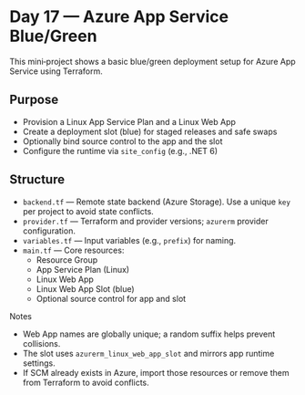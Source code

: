 # Day 17 — Azure App Service Blue/Green

This mini‑project shows a basic blue/green deployment setup for Azure App Service using Terraform.

## Purpose
- Provision a Linux App Service Plan and a Linux Web App
- Create a deployment slot (blue) for staged releases and safe swaps
- Optionally bind source control to the app and the slot
- Configure the runtime via `site_config` (e.g., .NET 6)

## Structure
- `backend.tf` — Remote state backend (Azure Storage). Use a unique `key` per project to avoid state conflicts.
- `provider.tf` — Terraform and provider versions; `azurerm` provider configuration.
- `variables.tf` — Input variables (e.g., `prefix`) for naming.
- `main.tf` — Core resources:
	- Resource Group
	- App Service Plan (Linux)
	- Linux Web App
	- Linux Web App Slot (blue)
	- Optional source control for app and slot

Notes
- Web App names are globally unique; a random suffix helps prevent collisions.
- The slot uses `azurerm_linux_web_app_slot` and mirrors app runtime settings.
- If SCM already exists in Azure, import those resources or remove them from Terraform to avoid conflicts.
